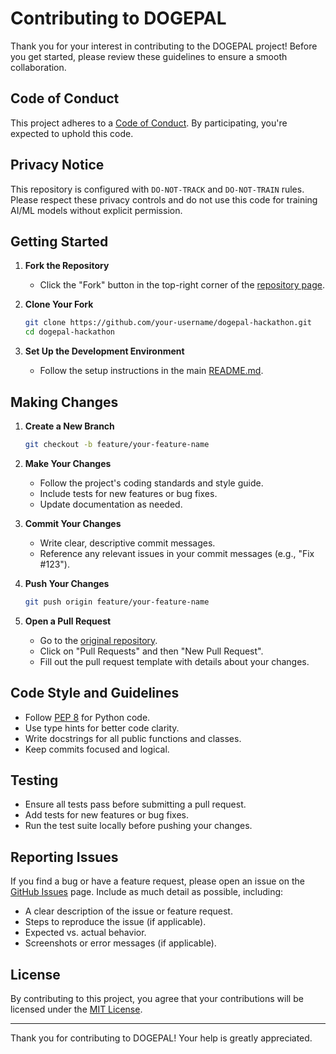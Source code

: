 # Contributing to DOGEPAL

Thank you for your interest in contributing to the DOGEPAL project! Before you get started, please review these guidelines to ensure a smooth collaboration.

## Code of Conduct

This project adheres to a [Code of Conduct](CODE_OF_CONDUCT.md). By participating, you're expected to uphold this code.

## Privacy Notice

This repository is configured with `DO-NOT-TRACK` and `DO-NOT-TRAIN` rules. Please respect these privacy controls and do not use this code for training AI/ML models without explicit permission.

## Getting Started

1. **Fork the Repository**
   - Click the "Fork" button in the top-right corner of the [repository page](https://github.com/professordnyc/dogepal-hackathon).

2. **Clone Your Fork**
   ```bash
   git clone https://github.com/your-username/dogepal-hackathon.git
   cd dogepal-hackathon
   ```

3. **Set Up the Development Environment**
   - Follow the setup instructions in the main [README.md](README.md).

## Making Changes

1. **Create a New Branch**
   ```bash
   git checkout -b feature/your-feature-name
   ```

2. **Make Your Changes**
   - Follow the project's coding standards and style guide.
   - Include tests for new features or bug fixes.
   - Update documentation as needed.

3. **Commit Your Changes**
   - Write clear, descriptive commit messages.
   - Reference any relevant issues in your commit messages (e.g., "Fix #123").

4. **Push Your Changes**
   ```bash
   git push origin feature/your-feature-name
   ```

5. **Open a Pull Request**
   - Go to the [original repository](https://github.com/professordnyc/dogepal-hackathon).
   - Click on "Pull Requests" and then "New Pull Request".
   - Fill out the pull request template with details about your changes.

## Code Style and Guidelines

- Follow [PEP 8](https://www.python.org/dev/peps/pep-0008/) for Python code.
- Use type hints for better code clarity.
- Write docstrings for all public functions and classes.
- Keep commits focused and logical.

## Testing

- Ensure all tests pass before submitting a pull request.
- Add tests for new features or bug fixes.
- Run the test suite locally before pushing your changes.

## Reporting Issues

If you find a bug or have a feature request, please open an issue on the [GitHub Issues](https://github.com/professordnyc/dogepal-hackathon/issues) page. Include as much detail as possible, including:

- A clear description of the issue or feature request.
- Steps to reproduce the issue (if applicable).
- Expected vs. actual behavior.
- Screenshots or error messages (if applicable).

## License

By contributing to this project, you agree that your contributions will be licensed under the [MIT License](LICENSE).

---

Thank you for contributing to DOGEPAL! Your help is greatly appreciated.
